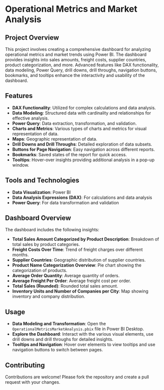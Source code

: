 # Operational Metrics and Market Analysis

## Project Overview
This project involves creating a comprehensive dashboard for analyzing operational metrics and market trends using Power BI. The dashboard provides insights into sales amounts, freight costs, supplier countries, product categorization, and more. Advanced features like DAX functionality, data modeling, Power Query, drill downs, drill throughs, navigation buttons, bookmarks, and tooltips enhance the interactivity and usability of the dashboard.

## Features
- **DAX Functionality**: Utilized for complex calculations and data analysis.
- **Data Modeling**: Structured data with cardinality and relationships for effective analysis.
- **Power Query**: Data extraction, transformation, and validation.
- **Charts and Metrics**: Various types of charts and metrics for visual representation of data.
- **Maps**: Geographic representation of data.
- **Drill Downs and Drill Throughs**: Detailed exploration of data subsets.
- **Buttons for Page Navigation**: Easy navigation across different reports.
- **Bookmarks**: Saved states of the report for quick access.
- **Tooltips**: Hover-over insights providing additional analysis in a pop-up window.

## Tools and Technologies
- **Data Visualization**: Power BI
- **Data Analysis Expressions (DAX)**: For calculations and data analysis
- **Power Query**: For data transformation and validation

## Dashboard Overview
The dashboard includes the following insights:
- **Total Sales Amount Categorized by Product Description**: Breakdown of total sales by product categories.
- **Freight Costs Over Time**: Trend of freight charges over different months.
- **Supplier Countries**: Geographic distribution of supplier countries.
- **Product Name Categorization Overview**: Pie chart showing the categorization of products.
- **Average Order Quantity**: Average quantity of orders.
- **Average Freight Per Order**: Average freight cost per order.
- **Total Sales (Rounded)**: Rounded total sales amount.
- **Inventory Units and Number of Companies per City**: Map showing inventory and company distribution.

## Usage
- **Data Modeling and Transformation**: Open the `OperationalMetricsMarketAnalysis.pbix` file in Power BI Desktop.
- **Explore the Dashboard**: Interact with the various visual elements, use drill downs and drill throughs for detailed insights.
- **Tooltips and Navigation**: Hover over elements to view tooltips and use navigation buttons to switch between pages.

## Contributing
Contributions are welcome! Please fork the repository and create a pull request with your changes.
